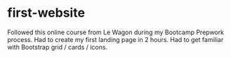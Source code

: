 # first-website

Followed this online course from Le Wagon during my Bootcamp Prepwork process.
Had to create my first landing page in 2 hours.
Had to get familiar with Bootstrap grid / cards / icons.
